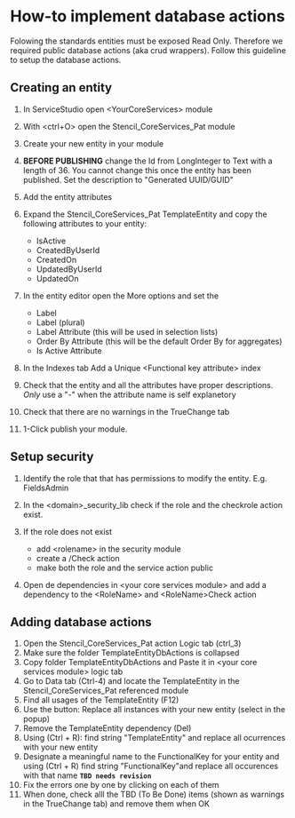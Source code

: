 # How-to implement database actions

Folowing the standards entities must be exposed Read Only. Therefore we required
public database actions (aka crud wrappers).
Follow this guideline to setup the database actions.

## Creating an entity

1. In ServiceStudio open \<YourCoreServices\> module
1. With \<ctrl+O\> open the Stencil_CoreServices_Pat module
1. Create your new entity in your module  
1. **BEFORE PUBLISHING** change the Id from LongInteger to Text with a length of 36. You cannot change this once the entity has been published. Set the description to "Generated UUID/GUID"
1. Add the entity attributes
1. Expand the Stencil_CoreServices_Pat TemplateEntity and copy the following attributes to your entity:

    * IsActive
    * CreatedByUserId
    * CreatedOn
    * UpdatedByUserId
    * UpdatedOn

1. In the entity editor open the More options and set the

    * Label
    * Label (plural)
    * Label Attribute (this will be used in selection lists)
    * Order By Attribute (this will be the default Order By for aggregates)
    * Is Active Attribute

1. In the Indexes tab Add a Unique \<Functional key attribute\> index
1. Check that the entity and all the attributes have proper descriptions. _Only_ use a "-" when the attribute name is self explanetory 
1. Check that there are no warnings in the TrueChange tab 
1. 1-Click publish your module.

## Setup security

1. Identify the role that that has permissions to modify the entity. E.g. FieldsAdmin
1. In the \<domain\>_security_lib check if the role and the checkrole action exist.
1. If the role does not exist

    * add \<rolename\> in the security module
    * create a /<RoleName/>Check action
    * make both the role and the service action public

1. Open de dependencies in \<your core services module\> and add a dependency to the \<RoleName\> and \<RoleName\>Check action

## Adding database actions

1. Open the Stencil_CoreServices_Pat action Logic tab (ctrl_3)
1. Make sure the folder TemplateEntityDbActions is collapsed
1. Copy folder TemplateEntityDbActions and Paste it in \<your core services module\> logic tab
1. Go to Data tab (Ctrl-4) and locate the TemplateEntity in the Stencil_CoreServices_Pat referenced module
1. Find all usages of the TemplateEntity (F12)
1. Use the button: Replace all instances with your new entity (select in the popup)
1. Remove the TemplateEntity dependency (Del)
1. Using (Ctrl + R): find string "TemplateEntity" and replace all ocurrences with your new entity
1. Designate a meaningful name to the FunctionalKey for your entity and using (Ctrl + R) find string "FunctionalKey"and replace all occurences with that name **`TBD needs revision`** 
1. Fix the errors one by one by clicking on each of them
1. When done, check alll the TBD (To Be Done)  items (shown as warnings in the TrueChange tab) and remove them when OK

